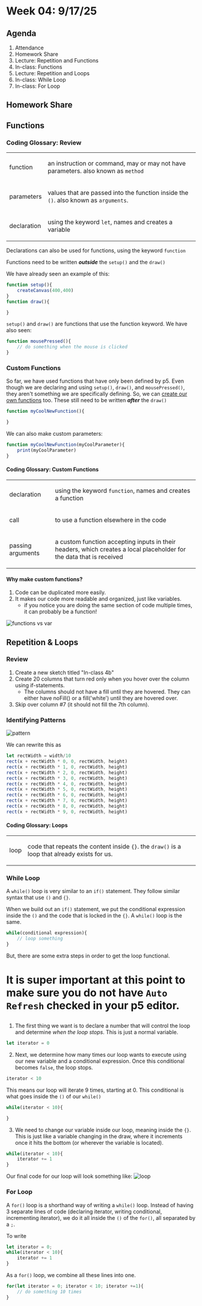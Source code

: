 # Week 04: 9/17/25

## Agenda

1. Attendance 
2. Homework Share
3. Lecture: Repetition and Functions
4. In-class: Functions
5. Lecture: Repetition and Loops
6. In-class: While Loop
7.  In-class: For Loop

## Homework Share

## Functions

### Coding Glossary: Review
<table>
<tbody>
<tr><td>function</td><td>

an instruction or command, may or may not have parameters. also known as `method`

</td></tr>
<tr><td>parameters</td><td>

values that are passed into the function inside the `()`. also known as `arguments`.

</td></tr>

<tr><td>declaration</td><td>

using the keyword `let`, names and creates a variable

</td></tr>
</tbody>
</table>

Declarations can also be used for functions, using the keyword `function`

Functions need to be written ***outside*** the `setup()` and the `draw()`

We have already seen an example of this:
```js
function setup(){
    createCanvas(400,400)
}
function draw(){

}
```

`setup()` and `draw()` are functions that use the function keyword. We have also seen:

```js
function mousePressed(){
    // do something when the mouse is clicked
}
```

### Custom Functions

So far, we have used functions that have only been defined by p5. Even though we are declaring and using `setup()`, `draw()`, and `mousePressed()`, they aren't something we are specifically defining. So, we can [create our own functions](https://p5js.org/reference/p5/function/) too. These still need to be written ***after*** the `draw()`

```js
function myCoolNewFunction(){

}
```

We can also make custom parameters:
```js
function myCoolNewFunction(myCoolParameter){
    print(myCoolParameter)
}
```

#### Coding Glossary: Custom Functions

<table>
<tbody>
<tr><td>declaration</td><td>

using the keyword `function`, names and creates a function

</td></tr>
<tr><td>call</td><td>

to use a function elsewhere in the code

</td></tr>
<tr><td>passing arguments</td><td>

a custom function accepting inputs in their headers, which creates a local placeholder for the data that is received

</td></tr>
</tbody>
</table>

#### Why make custom functions?

1. Code can be duplicated more easily.
2. It makes our code more readable and organized, just like variables. 
    * if you notice you are doing the same section of code multiple times, it can probably be a function!

![functions vs var](images/week_04/functionvar.png)

## Repetition & Loops

### Review

1. Create a new sketch titled "In-class 4b"
2. Create 20 columns that turn red only when you hover over the column using if-statements.
    * The columns should not have a fill until they are hovered. They can either have noFill() or a fill('white') until they are hovered over.
3. Skip over column #7 (it should not fill the 7th column).

### Identifying Patterns

![pattern](images/week_04/rect_pattern.png)

We can rewrite this as 

```js
let rectWidth = width/10
rect(x + rectWidth * 0, 0, rectWidth, height)
rect(x + rectWidth * 1, 0, rectWidth, height)
rect(x + rectWidth * 2, 0, rectWidth, height)
rect(x + rectWidth * 3, 0, rectWidth, height)
rect(x + rectWidth * 4, 0, rectWidth, height)
rect(x + rectWidth * 5, 0, rectWidth, height)
rect(x + rectWidth * 6, 0, rectWidth, height)
rect(x + rectWidth * 7, 0, rectWidth, height)
rect(x + rectWidth * 8, 0, rectWidth, height)
rect(x + rectWidth * 9, 0, rectWidth, height)
```

#### Coding Glossary: Loops

<table>
<tbody>
<tr><td>loop</td><td>

code that repeats the content inside `{}`. the `draw()` is a loop that already exists for us.

</td></tr>
</tbody>
</table>

### While Loop

A `while()` loop is very similar to an `if()` statement. They follow similar syntax that use `()` and `{}`.

When we build out an `if()` statement, we put the conditional expression inside the `()` and the code that is locked in the `{}`. A `while()` loop is the same.

```js
while(conditional expression){
    // loop something
}
```

But, there are some extra steps in order to get the loop functional.

<h1> 

It is super important at this point to make sure you do not have `Auto Refresh` checked in your p5 editor.
 </h1>

1. The first thing we want is to declare a number that will control the loop and determine *when the loop stops*. This is just a normal variable.
```js
let iterator = 0
```
2. Next, we determine how many times our loop wants to execute using our new variable and a conditional expression. Once this conditional becomes `false`, the loop stops.
```js
iterator < 10
```
This means our loop will iterate 9 times, starting at 0. This conditional is what goes inside the `()` of our `while()`
```js
while(iterator < 10){

}
```
3. We need to change our variable inside our loop, meaning inside the `{}`. This is just like a variable changing in the draw, where it increments once it hits the bottom (or wherever the variable is located).
```js
while(iterator < 10){
    iterator += 1
}
```
Our final code for our loop will look something like:
![loop](images/week_04/loop.gif)

### For Loop

A `for()` loop is a shorthand way of writing a `while()` loop. Instead of having 3 separate lines of code (declaring iterator, writing conditional, incrementing iterator), we do it all inside the `()` of the `for()`, all separated by a `;`.

To write 
```js
let iterator = 0;
while(iterator < 10){
    iterator += 1
}
```
As a `for()` loop, we combine all these lines into one.
```js
for(let iterator = 0; iterator < 10; iterator +=1){
    // do something 10 times
}
```